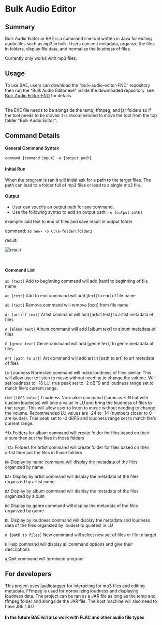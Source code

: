 # Bulk Audio Editor

## Summary

Bulk Audio Editor or BAE is a command line tool written in Java for editing audio files such as mp3 in bulk. 
Users can edit metadata, organize the files in folders, display file data, and normalize the loudness of files.

Currently only works with mp3 files. 

## Usage

To use BAE, users can download the "bulk-audio-editor-FND" repository then run the "Bulk Audio Editor.exe"
inside the downloaded repository. see [Bulk Audio Editor-FND](https://github.com/jbeta02/bulk-audio-editor-FND) for details.

<br />
The EXE file needs to be alongside the temp, ffmpeg, and jar folders so
if the tool needs to be moved it is recommended to move the tool from the top folder "Bulk Audio Editor".
<br />


## Command Details

#### General Command Syntax

```
command [command input] -o [output path]
```

#### Initial Run

When the program is ran it will initial ask for a path to the target files. The path can lead to a folder full of mp3 files or 
lead to a single mp3 file.

#### Output

- User can specify an output path for any command. 
- Use the following syntax to add an output path: `-o [output path]`


example: add text to end of files and save result in output folder


command: `ab new- -o C:\a-folder\folder2`


result: 



![result](https://user-images.githubusercontent.com/55860847/208598946-78a4ce65-46fb-4c76-b1c2-7de26bda0a5a.PNG)

<br />

#### Command List

`ab [text]` Add to beginning command will add [text] to beginning of file name

`ae [text]` Add to end command will add [text] to end of file name

`ab [text]` Remove command will remove [text] from file name

`Ar [artist text]` Artist command will add [artist text] to artist metadata of files

`A [album text]` Album command will add [album text] to album metadata of files

`G [genre text]` Genre command will add [genre text] to genre metadata of files

`Art [path to art]` Art command will add art in [path to art] to art metadata of files

`LN` Loudness Normalize command will make loudness of files similar.
This will allow user to listen to music without needing to change the volume. Will set loudness to -16 LU, 
true peak set to -2 dBFS and loudness range set to match file's current range. 

`LNN [LUFS value]` Loudness Normalize command (same as -LN but with custom loudness) 
will take a value in LU and bring the loudness of files to that target. This will allow user to listen to music without needing to change the volume. 
Recommended LU values are -24 to -14 (numbers closer to 0 are louder). True peak set to -2 dBFS and loudness range set to match file's current range.

`ffA` Folders for album command will create folder for files based on their album then put the files in those folders

`ffAr` Folders for artist command will create folder for files based on their artist then put the files in those folders

`DN` Display by name command will display the metadata of the files organized by name

`DAr` Display by artist command will display the metadata of the files organized by artist name

`DA` Display by album command will display the metadata of the files organized by album

`DG` Display by genre command will display the metadata of the files organized by genre

`DL` Display by loudness command will display the metadata and loudness data of the files organized by loudest to quietest in LU

`n [path to files]` New command will select new set of files or file to target

`h` Help command will display all command options and give their descriptions

`q` Quit command will terminate program


## For developers
This project uses jaudiotagger for interacting for mp3 files and editing metadata. FFmpeg is used for
normalizing loudness and displaying loudness data. The project can be ran as a JAR file as long as the temp and 
ffmpeg folder and alongside the JAR file. The host machine will also need to have JRE 1.8.0

#### In the future BAE will also work with FLAC and other audio file types
